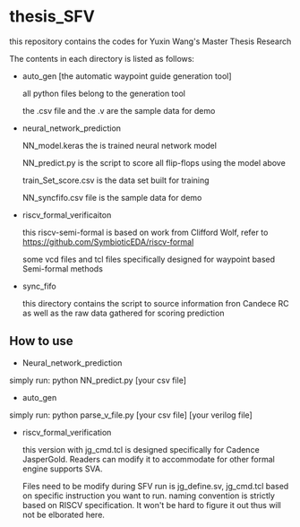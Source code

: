 # thesis_SFV
this repository contains the codes for Yuxin Wang's Master Thesis Research

The contents in each directory is listed as follows:
- auto_gen [the automatic waypoint guide generation tool]
  
  all python files belong to the generation tool
  
  the .csv file and the .v are the sample data for demo

- neural_network_prediction

  NN_model.keras the is trained neural network model

  NN_predict.py is the script to score all flip-flops using the model above

  train_Set_score.csv is the data set built for training

  NN_syncfifo.csv file is the sample data for demo
  
- riscv_formal_verificaiton 

  this riscv-semi-formal is based on work from Clifford Wolf, refer to https://github.com/SymbioticEDA/riscv-formal
  
  some vcd files and tcl files specifically designed for waypoint based Semi-formal methods

- sync_fifo

  this directory contains the script to source information fron Candece RC as well as the raw data gathered for scoring prediction

How to use
-----

- Neural_network_prediction

simply run:  python NN_predict.py [your csv file]

- auto_gen

simply run:  python parse_v_file.py [your csv file] [your verilog file]

- riscv_formal_verification

  this version with jg_cmd.tcl is designed specifically for Cadence JasperGold. Readers can modify it to accommodate for other formal engine supports SVA.

  Files need to be modify during SFV run is jg_define.sv, jg_cmd.tcl based on specific instruction you want to run. naming convention is strictly based on RISCV specification. It won't be hard to figure it out thus will not be elborated here.



